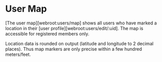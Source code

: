 # User Map #

[The user map][webroot:users/map] shows all users who have marked a location in their [user profile][webroot:users/edit/:uid]. The map is accessible for registered members only.

Location data is rounded on output (latitude and longitude to 2 decimal places). Thus map markers are only precise within a few hundred meters/feet.